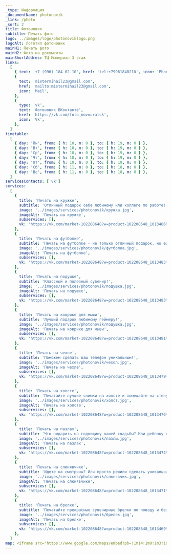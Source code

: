 ```yaml
---
_type: Информация
_documentName: photonovik
_link: /photo
_sort: 2
title: Фотоновик
subtitle: Печать фото
logo: ../images/logo/photonoviklogo.png
logoAlt: Логотип фотоновик
mainH1: Печать фото
mainH2: Фото на документы
mainShortAddres: ТЦ Империал 3 этаж
links:
  [
    { text: '+7 (996) 184 02-10', href: 'tel:+79961840210', icon: 'Phone' },
    {
      text: 'mistermihail23@gmail.com',
      href: 'mailto:mistermihail23@gmail.com',
      icon: 'Mail',
    },
    {
      type: 'vk',
      text: 'Фотоновик ВКонтакте',
      href: 'https://vk.com/foto_novouralsk',
      icon: 'Vk',
    },
  ]
timetable:
  [
    { day: 'Пн', from: { h: 10, m: 0 }, to: { h: 19, m: 0 } },
    { day: 'Вт', from: { h: 10, m: 0 }, to: { h: 19, m: 0 } },
    { day: 'Ср', from: { h: 10, m: 0 }, to: { h: 19, m: 0 } },
    { day: 'Чт', from: { h: 10, m: 0 }, to: { h: 19, m: 0 } },
    { day: 'Пт', from: { h: 10, m: 0 }, to: { h: 19, m: 0 } },
    { day: 'Сб', from: { h: 11, m: 0 }, to: { h: 18, m: 0 } },
    { day: 'Вс', from: { h: 11, m: 0 }, to: { h: 18, m: 0 } },
  ]
servicesContacts: ['vk']
services:
  [
    {
      title: 'Печать на кружке',
      subtitle: 'Отличный подарок себе любимому или коллеге по работе!',
      image: '../images/services/photonovik/кружка.jpg',
      imageAlt: 'Печать на кружке',
      subservices: [],
      vk: 'https://vk.com/market-102208648?w=product-102208648_1013486%2Fquery',
    },
    {
      title: 'Печать на футболке',
      subtitle: 'Печать на футболке - не только отличный подарок, но еще отличный способ самовыражения!',
      image: '../images/services/photonovik/футболка.jpg',
      imageAlt: 'Печать на футболке',
      subservices: [],
      vk: 'https://vk.com/market-102208648?w=product-102208648_1013485%2Fquery',
    },
    {
      title: 'Печать на подушке',
      subtitle: 'Классный и полезный сувенир!',
      image: '../images/services/photonovik/подушка.jpg',
      imageAlt: 'Печать на подушке',
      subservices: [],
      vk: 'https://vk.com/market-102208648?w=product-102208648_1013483%2Fquery',
    },
    {
      title: 'Печать на коврике для мыши',
      subtitle: 'Лучший подарок любимому геймеру!',
      image: '../images/services/photonovik/подушка.jpg',
      imageAlt: 'Печать на коврике для мыши',
      subservices: [],
      vk: 'https://vk.com/market-102208648?w=product-102208648_1013481%2Fquery',
    },
    {
      title: 'Печать на чехле',
      subtitle: 'Поможем сделать ваш телефон уникальным!',
      image: '../images/services/photonovik/чехол.jpg',
      imageAlt: 'Печать на чехле',
      subservices: [],
      vk: 'https://vk.com/market-102208648?w=product-102208648_1013479%2Fquery',
    },
    {
      title: 'Печать на холсте',
      subtitle: 'Печатайте лучшие снимки на холсте и помещайте на стену!',
      image: '../images/services/photonovik/холст.jpg',
      imageAlt: 'Печать на холсте',
      subservices: [],
      vk: 'https://vk.com/market-102208648?w=product-102208648_1013476%2Fquery',
    },
    {
      title: 'Печать на пазлах',
      subtitle: 'Что подарить на годовщину вашей свадьбы? Или ребенку на день рождения? Несите свое фото! Напечатаем его на пазле!',
      image: '../images/services/photonovik/пазлы.jpg',
      imageAlt: 'Печать на пазлах',
      subservices: [],
      vk: 'https://vk.com/market-102208648?w=product-102208648_1013474%2Fquery',
    },
    {
      title: 'Печать на слюнявчике',
      subtitle: 'Идете на смотрины? Или просто решили сделать уникальный подарок своему малышу? Заказывайте печать на слюнявчике!',
      image: '../images/services/photonovik/слюнявчик.jpg',
      imageAlt: 'Печать на слюнявчике',
      subservices: [],
      vk: 'https://vk.com/market-102208648?w=product-102208648_1013471%2Fquery',
    },
    {
      title: 'Печать на брелке',
      subtitle: 'Печатайте прекрасные сувенирные брелки по поводу и без!',
      image: '../images/services/photonovik/брелок.jpg',
      imageAlt: 'Печать на брелке',
      subservices: [],
      vk: 'https://vk.com/market-102208648?w=product-102208648_1013469%2Fquery',
    },
  ]
map: <iframe src="https://www.google.com/maps/embed?pb=!1m14!1m8!1m3!1d8635.493120988178!2d60.0791054!3d57.2417453!3m2!1i1024!2i768!4f13.1!3m3!1m2!1s0x0%3A0x7feafce465bd811!2z0KTQvtGC0L7QvdC-0LLQuNC6!5e0!3m2!1sru!2sru!4v1617792394219!5m2!1sru!2sru" width="100%" height="300" style="border:0;" allowfullscreen="" loading="lazy"></iframe>
---
```

